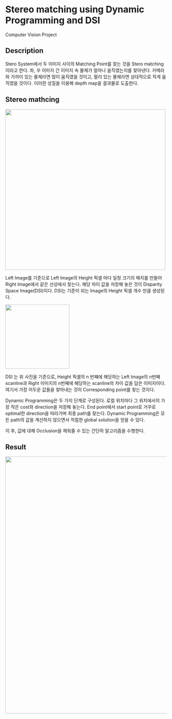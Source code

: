 Stereo matching using Dynamic Programming and DSI
===============
Computer Vision Project   

Description
-----------
Stero System에서 두 이미지 사이의 Matching Point를 찾는 것을 Stero matching이라고 한다. 좌, 우 이미지 간 이미지 속 물체가 얼마나 움직였는지를 찾아낸다. 카메라와 가까이 있는 물체라면 많이 움직였을 것이고, 멀리 있는 물체라면 상대적으로 적게 움직였을 것이다. 이러한 성질을 이용해 depth map을 결과물로 도출한다.   



Stereo mathcing
---------------

<img width="500" src="https://user-images.githubusercontent.com/22738293/103155765-fba66100-47e5-11eb-9304-30ed8437bbb4.png">


Left Image를 기준으로 Left Image의 Height 픽셀 마다 일정 크기의 패치를 만들어 Right Image에서 같은 선상에서 찾는다. 해당  차이 값을 저장해 놓은 것이 Disparity Space Image(DSI)이다. DSI는 기준이 되는 Image의 Height 픽셀 개수 만큼 생성된다.     

<img width="200" src="https://user-images.githubusercontent.com/22738293/103155795-298ba580-47e6-11eb-992c-f3610000746d.png">


DSI 는 위 사진을 기준으로, Height 픽셀의 n 번째에 해당하는 Left Image의 n번째 scanline과 Right 이미지의 n번째에 해당하는 scanline의 차이 값을 담은 이미지이다. 여기서 가장 어두운 값들을 찾아내는 것이 Corresponding point를 찾는 것이다.   


Dynamic Programming은 두 가지 단계로 구성된다. 로컬 위치마다 그 위치에서의 가장 작은 cost와 direction을 저장해 놓는다. End point에서 start point로 거꾸로 optimal한 direction을 따라가며 최종 path를 찾는다. Dynamic Programming은 모든 path의 값을 계산하지 않으면서 적절한 global solution을 얻을 수 있다.   

이 후, 값에 대해 Occlusion을 채워줄 수 있는 간단하 알고리즘을 수행한다.

Result
------
<img width="800" src="https://user-images.githubusercontent.com/22738293/103155851-8c7d3c80-47e6-11eb-8b16-f41a41b66179.png">

